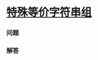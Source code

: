 # [特殊等价字符串组](https://leetcode-cn.com/problems/groups-of-special-equivalent-strings)

### 问题

### 解答

```

```
